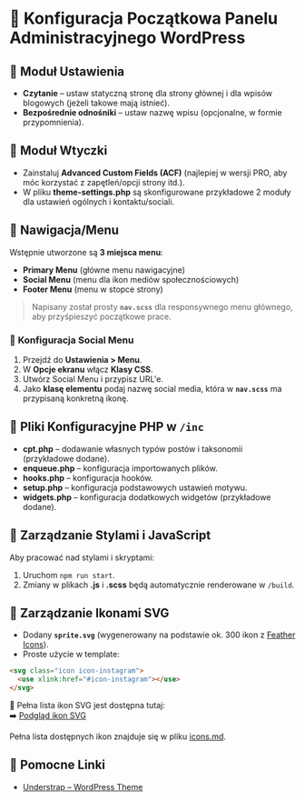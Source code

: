 # 📌 Konfiguracja Początkowa Panelu Administracyjnego WordPress

## 🔹 **Moduł Ustawienia**
- **Czytanie** – ustaw statyczną stronę dla strony głównej i dla wpisów blogowych (jeżeli takowe mają istnieć).
- **Bezpośrednie odnośniki** – ustaw nazwę wpisu (opcjonalne, w formie przypomnienia).

## 🔹 **Moduł Wtyczki**
- Zainstaluj **Advanced Custom Fields (ACF)** (najlepiej w wersji PRO, aby móc korzystać z zapętleń/opcji strony itd.).
- W pliku **theme-settings.php** są skonfigurowane przykładowe 2 moduły dla ustawień ogólnych i kontaktu/sociali.

## 🔹 **Nawigacja/Menu**
Wstępnie utworzone są **3 miejsca menu**:
- **Primary Menu** (główne menu nawigacyjne)
- **Social Menu** (menu dla ikon mediów społecznościowych)
- **Footer Menu** (menu w stopce strony)

> Napisany został prosty **`nav.scss`** dla responsywnego menu głównego, aby przyśpieszyć początkowe prace.

### 🔹 **Konfiguracja Social Menu**
1. Przejdź do **Ustawienia > Menu**.
2. W **Opcje ekranu** włącz **Klasy CSS**.
3. Utwórz Social Menu i przypisz URL'e.
4. Jako **klasę elementu** podaj nazwę social media, która w **`nav.scss`** ma przypisaną konkretną ikonę.

## 🔹 **Pliki Konfiguracyjne PHP w `/inc`**
- **cpt.php** – dodawanie własnych typów postów i taksonomii (przykładowe dodane).
- **enqueue.php** – konfiguracja importowanych plików.
- **hooks.php** – konfiguracja hooków.
- **setup.php** – konfiguracja podstawowych ustawień motywu.
- **widgets.php** – konfiguracja dodatkowych widgetów (przykładowe dodane).

## 🔹 **Zarządzanie Stylami i JavaScript**
Aby pracować nad stylami i skryptami:
1. Uruchom `npm run start`.
2. Zmiany w plikach **.js** i **.scss** będą automatycznie renderowane w `/build`.

## 🔹 **Zarządzanie Ikonami SVG**
- Dodany **`sprite.svg`** (wygenerowany na podstawie ok. 300 ikon z [Feather Icons](https://feathericons.com/)).
- Proste użycie w template:
```html
<svg class="icon icon-instagram">
  <use xlink:href="#icon-instagram"></use>
</svg>
```
📌 Pełna lista ikon SVG jest dostępna tutaj:  
➡️ [Podgląd ikon SVG](https://github.com/Vanil96/WP-Starter-theme/tree/main/assets/icons.html)

Pełna lista dostępnych ikon znajduje się w pliku [icons.md](icons.md).

## 🔹 **Pomocne Linki**
- [Understrap – WordPress Theme](https://wordpress.org/themes/understrap/)

